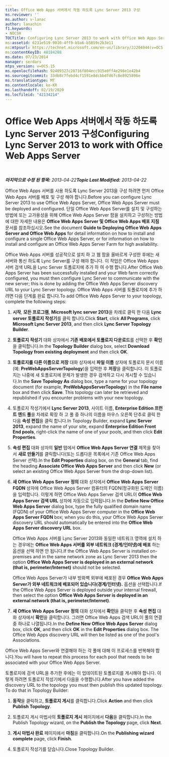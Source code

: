 ```yaml
---
title: Office Web Apps 서버에서 작동 하도록 Lync Server 2013 구성
ms.reviewer: ''
ms.author: v-lanac
author: lanachin
f1.keywords:
- NOCSH
TOCTitle: Configuring Lync Server 2013 to work with Office Web Apps Server
ms:assetid: 6231e519-9010-4ff9-b5a6-b5859c2b3e11
ms:mtpsurl: https://technet.microsoft.com/en-us/library/JJ204944(v=OCS.15)
ms:contentKeyID: 48184288
ms.date: 07/23/2014
manager: serdars
mtps_version: v=OCS.15
ms.openlocfilehash: 92409327c28716f804ecc915e0ff4e298e1e42b4
ms.sourcegitcommit: 33db8c7febd4cf1591e8dcbbdfd6fc8e8925896e
ms.translationtype: MT
ms.contentlocale: ko-KR
ms.lasthandoff: 02/19/2020
ms.locfileid: "42134214"
---
```

<div data-xmlns="http://www.w3.org/1999/xhtml">

<div class="topic" data-xmlns="http://www.w3.org/1999/xhtml" data-msxsl="urn:schemas-microsoft-com:xslt" data-cs="http://msdn.microsoft.com/">

<div data-asp="https://msdn2.microsoft.com/asp">

# <a name="configuring-lync-server-2013-to-work-with-office-web-apps-server"></a><span data-ttu-id="a8a11-102">Office Web Apps 서버에서 작동 하도록 Lync Server 2013 구성</span><span class="sxs-lookup"><span data-stu-id="a8a11-102">Configuring Lync Server 2013 to work with Office Web Apps Server</span></span>

</div>

<div id="mainSection">

<div id="mainBody">

<span> </span>

<span data-ttu-id="a8a11-103">_**마지막으로 수정 된 항목:** 2013-04-22_</span><span class="sxs-lookup"><span data-stu-id="a8a11-103">_**Topic Last Modified:** 2013-04-22_</span></span>

<span data-ttu-id="a8a11-104">Office Web Apps 서버를 사용 하도록 Lync Server 2013을 구성 하려면 먼저 Office Web Apps 서버를 배포 및 구성 해야 합니다.</span><span class="sxs-lookup"><span data-stu-id="a8a11-104">Before you can configure Lync Server 2013 to use Office Web Apps Server, Office Web Apps Server must be deployed and configured.</span></span> <span data-ttu-id="a8a11-105">단일 Office Web Apps Server를 설치 및 구성하는 방법에 또는 고가용성을 위해 Office Web Apps Server 팜을 설치하고 구성하는 방법에 대한 자세한 내용은 **Office Web Apps Server 및 Office Web Apps 배포 지침** 문서를 참조하십시오.</span><span class="sxs-lookup"><span data-stu-id="a8a11-105">See the document **Guide to Deploying Office Web Apps Server and Office Web Apps** for detail information on how to install and configure a single Office Web Apps Server, or for information on how to install and configure an Office Web Apps Server Farm for high availability.</span></span>

<span data-ttu-id="a8a11-106">Office Web Apps 서버를 성공적으로 설치 하 고 웹 팜을 올바르게 구성한 후에는 새 서버와 통신 하도록 Lync Server를 구성 해야 합니다. 이 작업은 Office Web Apps 서버 검색 URL을 Lync Server 토폴로지에 추가 하 여 수행 합니다.</span><span class="sxs-lookup"><span data-stu-id="a8a11-106">After Office Web Apps Server has been successfully installed and your Web farm correctly configured, you must then configure Lync Server to communicate with the new server; this is done by adding the Office Web Apps Server discovery URL to your Lync Server topology.</span></span> <span data-ttu-id="a8a11-107">Office Web Apps 서버를 토폴로지에 추가 하려면 다음 단계를 완료 합니다.</span><span class="sxs-lookup"><span data-stu-id="a8a11-107">To add Office Web Apps Server to your topology, complete the following steps:</span></span>

1.  <span data-ttu-id="a8a11-108">**시작**, **모든 프로그램**, **Microsoft lync server 2013**을 차례로 클릭 한 다음 **Lync server 토폴로지 작성기**를 클릭 합니다.</span><span class="sxs-lookup"><span data-stu-id="a8a11-108">Click **Start**, click **All Programs**, click **Microsoft Lync Server 2013**, and then click **Lync Server Topology Builder**.</span></span>

2.  <span data-ttu-id="a8a11-109">**토폴로지 작성기** 대화 상자에서 **기존 배포에서 토폴로지 다운로드**를 선택한 후 **확인**을 클릭합니다.</span><span class="sxs-lookup"><span data-stu-id="a8a11-109">In the **Topology Builder** dialog box, select **Download Topology from existing deployment** and then click **OK**.</span></span>

3.  <span data-ttu-id="a8a11-p103">**토폴로지를 다른 이름으로 저장** 대화 상자에서 **파일 이름** 상자에 토폴로지 문서 이름(예: **PreWebAppsServerTopology**)을 입력한 후 **저장**을 클릭합니다. 이 토폴로지는 나중에 새 토폴로지에 문제가 발생한 경우 검색하고 다시 게시할 수 있습니다.</span><span class="sxs-lookup"><span data-stu-id="a8a11-p103">In the **Save Topology As** dialog box, type a name for your topology document (for example, **PreWebAppsServerTopology**) in the **File name** box and then click **Save**. This topology can later be retrieved and republished if you encounter problems with your new topology.</span></span>

4.  <span data-ttu-id="a8a11-112">토폴로지 작성기에서 **Lync Server 2013**, 사이트 이름, **Enterprise Edition 프런트 엔드 풀**을 차례로 확장 하 고 풀 중 하나의 이름을 마우스 오른쪽 단추로 클릭 한 다음 **속성 편집**을 클릭 합니다.</span><span class="sxs-lookup"><span data-stu-id="a8a11-112">In Topology Builder, expand **Lync Server 2013**, expand the name of your site, expand **Enterprise Edition Front End pools**, right-click the name of one of your pools, and then click **Edit Properties**.</span></span>

5.  <span data-ttu-id="a8a11-113">**속성 편집** 대화 상자의 **일반** 탭에서 **Office Web Apps Server 연결** 제목을 찾아서 **새로 만들기**를 클릭합니다(또는 드롭다운 목록에서 기존 Office Web Apps Server 선택).</span><span class="sxs-lookup"><span data-stu-id="a8a11-113">In the **Edit Properties** dialog box, on the **General** tab, find the heading **Associate Office Web Apps Server** and then click **New** (or select an existing Office Web Apps Server from the drop-down list).</span></span>

6.  <span data-ttu-id="a8a11-114">**새 Office Web Apps Server 정의** 대화 상자에서 **Office Web Apps Server FQDN** 상자에 Office Web Apps Server 컴퓨터의 FQDN(정규화된 도메인 이름)을 입력합니다. 이렇게 하면 Office Web Apps Server 검색 URL이 **Office Web Apps Server 검색 URL** 상자에 자동으로 입력됩니다.</span><span class="sxs-lookup"><span data-stu-id="a8a11-114">In the **Define New Office Web Apps Server** dialog box, type the fully qualified domain name (FQDN) of your Office Web Apps Server computer in the **Office Web Apps Server FQDN** box; when you do this, your Office Web Apps Server discovery URL should automatically be entered into the **Office Web Apps Server discovery URL** box.</span></span>
    
    <span data-ttu-id="a8a11-115">Office Web Apps 서버를 Lync Server 2013와 동일한 네트워크 영역에 설치 하는 경우에는 **Office Web Apps 서버를 외부 네트워크 (경계/인터넷)에 배포** 하는 옵션을 선택 하면 안 됩니다.</span><span class="sxs-lookup"><span data-stu-id="a8a11-115">If the Office Web Apps Server is installed on-premises and in the same network zone as Lync Server 2013 then the option **Office Web Apps Server is deployed in an external network (that is, perimeter/Internet)** should not be selected.</span></span>
    
    <span data-ttu-id="a8a11-116">Office Web Apps Server가 내부 방화벽 외부에 배포된 경우 **Office Web Apps Server가 외부 네트워크에 배포되어 있습니다(경계/인터넷).** 옵션을 선택합니다.</span><span class="sxs-lookup"><span data-stu-id="a8a11-116">If the Office Web Apps Server is deployed outside your internal firewall, then select the option **Office Web Apps Server is deployed in an external network (that is, perimeter/Internet)**.</span></span>

7.  <span data-ttu-id="a8a11-p104">**새 Office Web Apps Server 정의** 대화 상자에서 **확인**을 클릭한 후 **속성 편집** 대화 상자에서 **확인**을 클릭합니다. 그러면 Office Web Apps 검색 URL이 풀의 연결 중 하나로 나열됩니다.</span><span class="sxs-lookup"><span data-stu-id="a8a11-p104">In the **Define New Office Web Apps Server** dialog box, click **OK**, and then click **OK** in the **Edit Properties** dialog box. The Office Web Apps discovery URL will then be listed as one of the pool's Associations.</span></span>

<span data-ttu-id="a8a11-119">Office Web Apps Server와 연결해야 하는 각 풀에 대해 이 프로세스를 반복해야 합니다.</span><span class="sxs-lookup"><span data-stu-id="a8a11-119">You will have to repeat this process for each pool that needs to be associated with your Office Web Apps Server.</span></span>

<span data-ttu-id="a8a11-p105">토폴로지에 검색 URL을 추가한 후에는 이 업데이트된 토폴로지를 게시해야 합니다. 이렇게 하려면 토폴로지 작성기에서 다음을 수행합니다.</span><span class="sxs-lookup"><span data-stu-id="a8a11-p105">After you have added the discovery URL to the topology you must then publish this updated topology. To do that in Topology Builder:</span></span>

1.  <span data-ttu-id="a8a11-122">**동작**을 클릭하고, **토폴로지 게시**를 클릭합니다.</span><span class="sxs-lookup"><span data-stu-id="a8a11-122">Click **Action** and then click **Publish Topology**.</span></span>

2.  <span data-ttu-id="a8a11-123">토폴로지 게시 마법사의 **토폴로지 게시** 페이지에서 **다음**을 클릭합니다.</span><span class="sxs-lookup"><span data-stu-id="a8a11-123">In the Publish Topology wizard, on the **Publish the Topology** page, click **Next**.</span></span>

3.  <span data-ttu-id="a8a11-124">**게시 마법사 완료** 페이지에서 **마침**을 클릭합니다.</span><span class="sxs-lookup"><span data-stu-id="a8a11-124">On the **Publishing wizard complete** page, click **Finish**.</span></span>

4.  <span data-ttu-id="a8a11-125">토폴로지 작성기를 닫습니다.</span><span class="sxs-lookup"><span data-stu-id="a8a11-125">Close Topology Builder.</span></span>

</div>

<span> </span>

</div>

</div>

</div>

